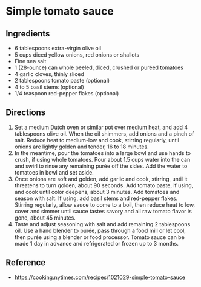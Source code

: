 # Simple tomato sauce

## Ingredients

- 6 tablespoons extra-virgin olive oil
- 5 cups diced yellow onions, red onions or shallots
- Fine sea salt
- 1 (28-ounce) can whole peeled, diced, crushed or puréed tomatoes
- 4 garlic cloves, thinly sliced
- 2 tablespoons tomato paste (optional)
- 4 to 5 basil stems (optional)
- 1/4 teaspoon red-pepper flakes (optional)

## Directions

1. Set a medium Dutch oven or similar pot over medium heat, and add 4 tablespoons olive oil. When the oil shimmers, add onions and a pinch of salt. Reduce heat to medium-low and cook, stirring regularly, until onions are lightly golden and tender, 16 to 18 minutes.
2. In the meantime, pour the tomatoes into a large bowl and use hands to crush, if using whole tomatoes. Pour about 1.5 cups water into the can and swirl to rinse any remaining purée off the sides. Add the water to tomatoes in bowl and set aside.
3. Once onions are soft and golden, add garlic and cook, stirring, until it threatens to turn golden, about 90 seconds. Add tomato paste, if using, and cook until color deepens, about 3 minutes. Add tomatoes and season with salt. If using, add basil stems and red-pepper flakes. Stirring regularly, allow sauce to come to a boil, then reduce heat to low, cover and simmer until sauce tastes savory and all raw tomato flavor is gone, about 45 minutes.
4. Taste and adjust seasoning with salt and add remaining 2 tablespoons oil. Use a hand blender to purée, pass through a food mill or let cool, then purée using a blender or food processor. Tomato sauce can be made 1 day in advance and refrigerated or frozen up to 3 months.

## Reference

- <https://cooking.nytimes.com/recipes/1021029-simple-tomato-sauce>
  